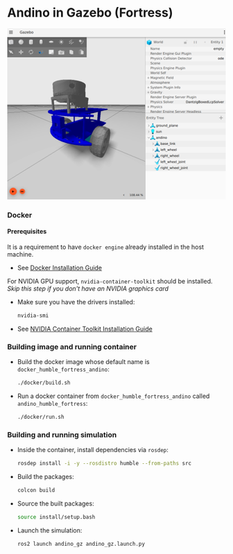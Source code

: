 # Andino in Gazebo (Fortress)


<img src="./media/andino_gazebo.png" width="800"/>


### Docker

#### Prerequisites

It is a requirement to have `docker engine` already installed in the host machine.

* See [Docker Installation Guide](https://docs.docker.com/engine/install/ubuntu/)

For NVIDIA GPU support, `nvidia-container-toolkit` should be installed. *Skip this step if you don't have an NVIDIA graphics card*


* Make sure you have the drivers installed:
  ```sh
  nvidia-smi
  ```
* See [NVIDIA Container Toolkit Installation Guide](https://docs.nvidia.com/datacenter/cloud-native/container-toolkit/install-guide.html)

### Building image and running container

- Build the docker image whose default name is `docker_humble_fortress_andino`:

    ```sh
    ./docker/build.sh
    ```

- Run a docker container from `docker_humble_fortress_andino` called `andino_humble_fortress`:

    ```sh
    ./docker/run.sh
    ```

### Building and running simulation
- Inside the container, install dependencies via `rosdep`:

  ```sh
  rosdep install -i -y --rosdistro humble --from-paths src
  ```

- Build the packages:

  ```sh
  colcon build
  ```

- Source the built packages:

  ```sh
  source install/setup.bash
  ```

- Launch the simulation:

  ```sh
  ros2 launch andino_gz andino_gz.launch.py
  ```



